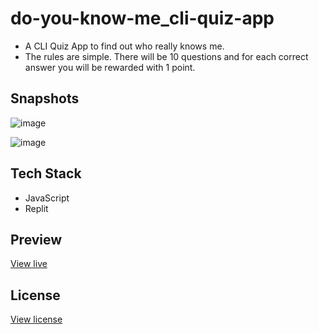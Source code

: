 # do-you-know-me_cli-quiz-app

* A CLI Quiz App to find out who really knows me. 
* The rules are simple. There will be 10 questions and for each correct answer you will be rewarded with 1 point.

## Snapshots

![image](https://user-images.githubusercontent.com/27736288/208905356-ecd57b86-b65b-42b1-a469-79bb24d82de1.png)

![image](https://user-images.githubusercontent.com/27736288/208905602-1dd28eb6-bde6-413a-99db-07ce31273eec.png)


## Tech Stack

* JavaScript
* Replit

## Preview

[View live](https://replit.com/@gautamBm/Do-you-know-me-CLI-Quiz-App?embed=1&output=1)

## License
[View license](https://github.com/gautam-balamurali/do-you-know-me_cli-quiz-app/blob/main/LICENSE.md)
